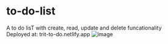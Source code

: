 # to-do-list
A to do lisT with create, read, update and delete funcationality  
Deployed at: trit-to-do.netlify.app
![image](https://user-images.githubusercontent.com/101207404/172018980-167f11e0-ab52-4a40-8a3e-af6822cb5d14.png)
